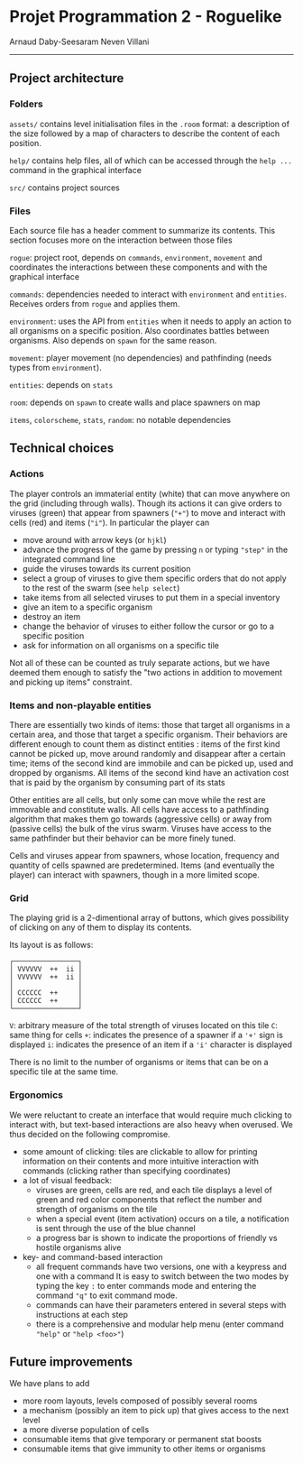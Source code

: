 # Projet Programmation 2 - Roguelike

Arnaud Daby-Seesaram
Neven Villani

------

## Project architecture

### Folders

`assets/` contains level initialisation files in the `.room` format: a description of the size followed by a map of characters to describe the content of each position.

`help/` contains help files, all of which can be accessed through the `help ...` command in the graphical interface

`src/` contains project sources

### Files

Each source file has a header comment to summarize its contents. This section focuses more on the interaction between those files

`rogue`: project root, depends on `commands`, `environment`, `movement` and coordinates the interactions between these components and with the graphical interface

`commands`: dependencies needed to interact with `environment` and `entities`. Receives orders from `rogue` and applies them.

`environment`: uses the API from `entities` when it needs to apply an action to all organisms on a specific position. Also coordinates battles between organisms. Also depends on `spawn` for the same reason.

`movement`: player movement (no dependencies) and pathfinding (needs types from `environment`).

`entities`: depends on `stats`

`room`: depends on `spawn` to create walls and place spawners on map

`items`, `colorscheme`, `stats`, `random`: no notable dependencies

## Technical choices

### Actions

The player controls an immaterial entity (white) that can move anywhere on the grid (including through walls). Though its actions it can give orders to viruses (green) that appear from spawners (`"+"`) to move and interact with cells (red) and items (`"i"`).
In particular the player can
- move around with arrow keys (or `hjkl`)
- advance the progress of the game by pressing `n` or typing `"step"` in the integrated command line
- guide the viruses towards its current position
- select a group of viruses to give them specific orders that do not apply to the rest of the swarm (see `help select`)
- take items from all selected viruses to put them in a special inventory
- give an item to a specific organism
- destroy an item
- change the behavior of viruses to either follow the cursor or go to a specific position
- ask for information on all organisms on a specific tile

Not all of these can be counted as truly separate actions, but we have deemed them enough to satisfy the "two actions in addition to movement and picking up items" constraint.

### Items and non-playable entities

There are essentially two kinds of items: those that target all organisms in a certain area, and those that target a specific organism.
Their behaviors are different enough to count them as distinct entities : items of the first kind cannot be picked up, move around randomly and disappear after a certain time; items of the second kind are immobile and can be picked up, used and dropped by organisms.
All items of the second kind have an activation cost that is paid by the organism by consuming part of its stats

Other entities are all cells, but only some can move while the rest are immovable and constitute walls.
All cells have access to a pathfinding algorithm that makes them go towards (aggressive cells) or away from (passive cells) the bulk of the virus swarm.
Viruses have access to the same pathfinder but their behavior can be more finely tuned.

Cells and viruses appear from spawners, whose location, frequency and quantity of cells spawned are predetermined.
Items (and eventually the player) can interact with spawners, though in a more limited scope.

### Grid

The playing grid is a 2-dimentional array of buttons, which gives possibility of clicking on any of them to display its contents.

Its layout is as follows:

```
┌────────────────┐
│ VVVVVV  ++  ii │
│ VVVVVV  ++  ii │
│                │
│ CCCCCC  ++     │
│ CCCCCC  ++     │
└────────────────┘
```
`V`: arbitrary measure of the total strength of viruses located on this tile
`C`: same thing for cells
`+`: indicates the presence of a spawner if a `'+'` sign is displayed
`i`: indicates the presence of an item if a `'i'` character is displayed

There is no limit to the number of organisms or items that can be on a specific tile at the same time.

### Ergonomics

We were reluctant to create an interface that would require much clicking to interact with, but text-based interactions are also heavy when overused.
We thus decided on the following compromise.
- some amount of clicking:
    tiles are clickable to allow for printing information on their contents and more intuitive interaction with commands (clicking rather than specifying coordinates)
- a lot of visual feedback:
    - viruses are green, cells are red, and each tile displays a level of green and red color components that reflect the number and strength of organisms on the tile
    - when a special event (item activation) occurs on a tile, a notification is sent through the use of the blue channel
    - a progress bar is shown to indicate the proportions of friendly vs hostile organisms alive
- key- and command-based interaction
    - all frequent commands have two versions, one with a keypress and one with a command
    It is easy to switch between the two modes by typing the key `:` to enter commands mode and entering the command `"q"` to exit command mode.
    - commands can have their parameters entered in several steps with instructions at each step
    - there is a comprehensive and modular help menu (enter command `"help"` or `"help <foo>"`)



## Future improvements

We have plans to add
- more room layouts, levels composed of possibly several rooms
- a mechanism (possibly an item to pick up) that gives access to the next level
- a more diverse population of cells
- consumable items that give temporary or permanent stat boosts
- consumable items that give immunity to other items or organisms
